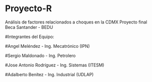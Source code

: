 # Proyecto-R
Análisis de factores relacionados a choques en la CDMX 
Proyecto final Beca Santander - BEDU



#Integrantes del Equipo:

#Angel Meléndez - Ing. Mecatrónico (IPN)

#Sergio Maldonado - Ing. Petrolero 

#Jose Antonio Rodríguez - Ing. Sistemas (ITESM)

#Adalberto Benítez - Ing. Industrial (UDLAP)
